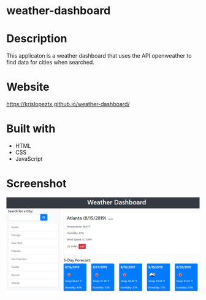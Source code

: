 # weather-dashboard
# Description
This applicaton is a weather dashboard that uses the API openweather to find data for cities when searched.
# Website
https://krislopeztx.github.io/weather-dashboard/
# Built with
* HTML
* CSS
* JavaScript
# Screenshot
![Login](https://github.com/krislopezTX/weather-dashboard/blob/main/assets/images/06-server-side-apis-homework-demo.png?raw=true)
